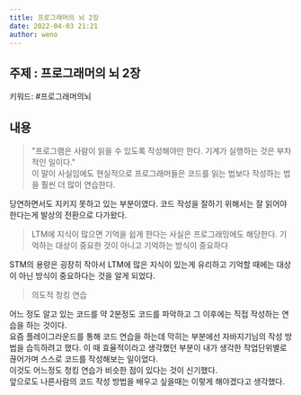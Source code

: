 ```yaml
---
title: 프로그래머의 뇌 2장
date: 2022-04-03 21:21   
author: weno
---
```


## 주제 : 프로그래머의 뇌 2장
키워드: #프로그래머의뇌   
## 내용
> "프로그램은 사람이 읽을 수 있도록 작성해야만 한다. 기계가 실행하는 것은 부차적인 일이다."    
> 이 말이 사실임에도 현실적으로 프로그래머들은 코드를 읽는 법보다 작성하는 법을 훨씬 더 많이 연습한다.

당연하면서도 지키지 못하고 있는 부분이였다. 
코드 작성을 잘하기 위해서는 잘 읽어야 한다는게 발상의 전환으로 다가왔다.

> LTM에 지식이 많으면 기억을 쉽게 한다는 사실은 프로그래밍에도 해당한다.
> 기억하는 대상이 중요한 것이 아니고 기억하는 방식이 중요하다

STM의 용량은 굉장히 작아서 LTM에 많은 지식이 있는게 유리하고 기억할 때에는 대상이 아닌 방식이 중요하다는 것을 알게 되었다.

> 의도적 청킹 연습

어느 정도 알고 있는 코드를 약 2분정도 코드를 파악하고 그 이후에는 직접 작성하는 연습을 하는 것이다.   
요즘 플레이그라운드를 통해 코드 연습을 하는데 막히는 부분에선 자바지기님의 작성 방법을 습득하려고 했다. 이 때 효율적이라고 생각했던 부분이 내가 생각한 작업단위별로 끊어가며 스스로 코드를 작성해보는 일이었다.    
이것도 어느정도 청킹 연습가 비슷한 점이 있다는 것이 신기했다.    
앞으로도 나른사람의 코드 작성 방법을 배우고 싶을때는 이렇게 해야겠다고 생각했다.